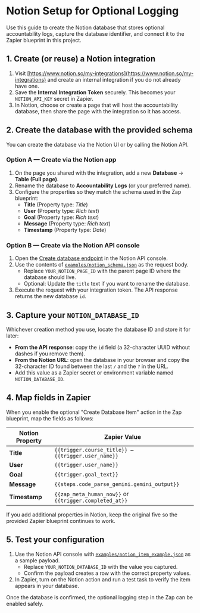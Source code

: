 # Notion Setup for Optional Logging

Use this guide to create the Notion database that stores optional accountability logs, capture the database identifier, and connect it to the Zapier blueprint in this project.

## 1. Create (or reuse) a Notion integration

1. Visit [https://www.notion.so/my-integrations](https://www.notion.so/my-integrations) and create an internal integration if you do not already have one.
2. Save the **Internal Integration Token** securely. This becomes your `NOTION_API_KEY` secret in Zapier.
3. In Notion, choose or create a page that will host the accountability database, then share the page with the integration so it has access.

## 2. Create the database with the provided schema

You can create the database via the Notion UI or by calling the Notion API.

### Option A — Create via the Notion app

1. On the page you shared with the integration, add a new **Database** → **Table (Full page)**.
2. Rename the database to **Accountability Logs** (or your preferred name).
3. Configure the properties so they match the schema used in the Zap blueprint:
   - **Title** (Property type: *Title*)
   - **User** (Property type: *Rich text*)
   - **Goal** (Property type: *Rich text*)
   - **Message** (Property type: *Rich text*)
   - **Timestamp** (Property type: *Date*)

### Option B — Create via the Notion API console

1. Open the [Create database endpoint](https://developers.notion.com/reference/post-database) in the Notion API console.
2. Use the contents of [`examples/notion_schema.json`](../examples/notion_schema.json) as the request body.
   - Replace `YOUR_NOTION_PAGE_ID` with the parent page ID where the database should live.
   - Optional: Update the `title` text if you want to rename the database.
3. Execute the request with your integration token. The API response returns the new database `id`.

## 3. Capture your `NOTION_DATABASE_ID`

Whichever creation method you use, locate the database ID and store it for later:

- **From the API response**: copy the `id` field (a 32-character UUID without dashes if you remove them).
- **From the Notion URL**: open the database in your browser and copy the 32-character ID found between the last `/` and the `?` in the URL.
- Add this value as a Zapier secret or environment variable named `NOTION_DATABASE_ID`.

## 4. Map fields in Zapier

When you enable the optional "Create Database Item" action in the Zap blueprint, map the fields as follows:

| Notion Property | Zapier Value |
|-----------------|--------------|
| **Title**       | `{{trigger.course_title}} – {{trigger.user_name}}` |
| **User**        | `{{trigger.user_name}}` |
| **Goal**        | `{{trigger.goal_text}}` |
| **Message**     | `{{steps.code_parse_gemini.gemini_output}}` |
| **Timestamp**   | `{{zap_meta_human_now}}` or `{{trigger.completed_at}}` |

If you add additional properties in Notion, keep the original five so the provided Zapier blueprint continues to work.

## 5. Test your configuration

1. Use the Notion API console with [`examples/notion_item_example.json`](../examples/notion_item_example.json) as a sample payload.
   - Replace `YOUR_NOTION_DATABASE_ID` with the value you captured.
   - Confirm the payload creates a row with the correct property values.
2. In Zapier, turn on the Notion action and run a test task to verify the item appears in your database.

Once the database is confirmed, the optional logging step in the Zap can be enabled safely.
